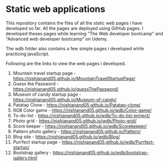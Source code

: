 # Static web applications

This repository contains the files of all the static web pages i have developed so far. All the pages are deployed using GitHub pages. I developed theses pages while learning "The Web developer bootcamp" and "Advanced web developer bootcamp" on Udemy.

The wdb folder also contains a few simple pages i developed while practicing javaScript. 

Following are the links to view the web pages i developed.

1. Mountain travel startup page - https://nishianand05.github.io/MountainTravelStartupPage/
2. Guess the Password           - https://nishianand05.github.io/guessThePassword/
3. Museum of candy startup page - https://nishianand05.github.io/Museum-of-candy/
4. Patatap Clone                - https://nishianand05.github.io/Patatap-clone/
5. RGB Color game               - https://nishianand05.github.io/wdb/Color-game/ 
6. To-do-list                   - https://nishianand05.github.io/wdb/To-do-list-project/
7. Photo grid                   - https://nishianand05.github.io/wdb/Photo-grid/
8. Score keeper                 - https://nishianand05.github.io/wdb/Scorekeeper/
9. Pattern photo gallery        - https://nishianand05.github.io/Pattern/
10. Blog site                    - https://nishianand05.github.io/wdb/Blog/
11. Purrfect startup page        - https://nishianand05.github.io/wdb/Purrfect-startup/
12. Bootstrap gallery           - https://nishianand05.github.io/wdb/bootstrap-gallery.html

